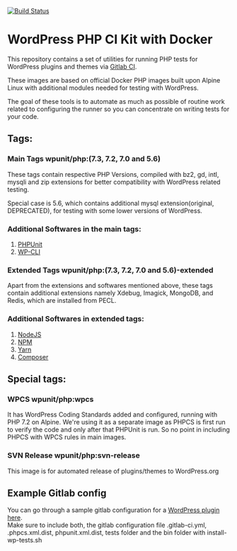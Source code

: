[![Build Status](https://travis-ci.com/gagan0123/wp-testing-docker.svg?branch=master)](https://travis-ci.com/gagan0123/wp-testing-docker)

# WordPress PHP CI Kit with Docker

This repository contains a set of utilities for running PHP tests for WordPress
plugins and themes via [Gitlab CI](https://about.gitlab.com/gitlab-ci/).

These images are based on official Docker PHP images built upon Alpine Linux with
additional modules needed for testing with WordPress.

The goal of these tools is to automate as much as possible of routine work related
to configuring the runner so you can concentrate on writing tests for your code.

## Tags:

### Main Tags wpunit/php:(7.3, 7.2, 7.0 and 5.6)
These tags contain respective PHP Versions, compiled with bz2, gd, intl, mysqli
and zip extensions for better compatibility with WordPress related testing.

Special case is 5.6, which contains additional mysql extension(original, DEPRECATED),
for testing with some lower versions of WordPress.

### Additional Softwares in the main tags:
1. [PHPUnit](https://phpunit.de/)
1. [WP-CLI](https://wp-cli.org/)

### Extended Tags wpunit/php:(7.3, 7.2, 7.0 and 5.6)-extended
Apart from the extensions and softwares mentioned above, these tags contain additional
extensions namely Xdebug, Imagick, MongoDB, and Redis, which are installed from PECL.

### Additional Softwares in extended tags:
1. [NodeJS](https://nodejs.org/)
1. [NPM](https://www.npmjs.com/)
1. [Yarn](https://yarnpkg.com/)
1. [Composer](https://getcomposer.org/)

## Special tags:

### WPCS wpunit/php:wpcs
It has WordPress Coding Standards added and configured, running with PHP 7.2 on Alpine.
We're using it as a separate image as PHPCS is first run to verify the code and
only after that PHPUnit is run. So no point in including PHPCS with WPCS rules in main images.

### SVN Release wpunit/php:svn-release
This image is for automated release of plugins/themes to WordPress.org


## Example Gitlab config

You can go through a sample gitlab configuration for a
[WordPress plugin here](https://gitlab.com/gagan0123/barebone-plugin/).  
Make sure to include both, the gitlab configuration file .gitlab-ci.yml,
.phpcs.xml.dist, phpunit.xml.dist, tests folder and the bin folder with install-wp-tests.sh